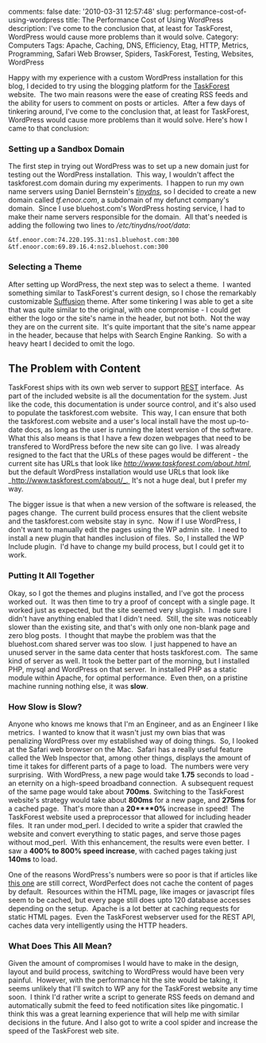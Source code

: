 comments: false
date: '2010-03-31 12:57:48'
slug: performance-cost-of-using-wordpress
title: The Performance Cost of Using WordPress
description: I've come to the conclusion that, at least for TaskForest, WordPress would cause more problems than it would solve.
Category: Computers
Tags: Apache, Caching, DNS, Efficiency, Etag, HTTP, Metrics, Programming, Safari Web Browser, Spiders, TaskForest, Testing, Websites, WordPress

Happy with my experience with a custom WordPress installation for this blog, I
decided to try using the blogging platform for the
[TaskForest](http://www.taskforest.com/) website.  The two main reasons were
the ease of creating RSS feeds and the ability for users to comment on posts
or articles.  After a few days of tinkering around, I've come to the
conclusion that, at least for TaskForest, WordPress would cause more problems
than it would solve. Here's how I came to that conclusion:
<!-- more -->

### Setting up a Sandbox Domain

The first step in trying out WordPress was to set up a new domain just for
testing out the WordPress installation.  This way, I wouldn't affect the
taskforest.com domain during my experiments.  I happen to run my own name
servers using Daniel Bernstein's [_tinydns_](http://cr.yp.to/djbdns.html), so
I decided to create a new domain called _tf.enoor.com_, a subdomain of my
defunct company's domain.  Since I use bluehost.com's WordPress hosting
service, I had to make their name servers responsible for the domain.  All
that's needed is adding the following two lines to _/etc/tinydns/root/data_:

    
    
    &tf.enoor.com:74.220.195.31:ns1.bluehost.com:300
    &tf.enoor.com:69.89.16.4:ns2.bluehost.com:300
    

### Selecting a Theme

After setting up WordPress, the next step was to select a theme.  I wanted
something similar to TaskForest's current design, so I chose the remarkably
customizable [Suffusion](http://www.aquoid.com/news/themes/suffusion/) theme.
After some tinkering I was able to get a site that was quite similar to the
original, with one compromise - I could get either the logo or the site's name
in the header, but not both.  Not the way they are on the current site.  It's
quite important that the site's name appear in the header, because that helps
with Search Engine Ranking.  So with a heavy heart I decided to omit the logo.

## The Problem with Content

TaskForest ships with its own web server to support
[REST](http://en.wikipedia.org/wiki/Representational_State_Transfer)
interface.  As part of the included website is all the documentation for the
system. Just like the code, this documentation is under source control, and
it's also used to populate the taskforest.com website.  This way, I can ensure
that both the taskforest.com website and a user's local install have the most
up-to-date docs, as long as the user is running the latest version of the
software.  What this also means is that I have a few dozen webpages that need
to be transfered to WordPress before the new site can go live.  I was already
resigned to the fact that the URLs of these pages would be different - the
current site has URLs that look like _http://www.taskforest.com/about.html_,
but the default WordPress installation would use URLs that look like
_http://www.taskforest.com/about/_.  It's not a huge deal, but I prefer my
way.

The bigger issue is that when a new version of the software is released, the
pages change.  The current build process ensures that the client website and
the taskforest.com website stay in sync.  Now if I use WordPress, I don't want
to manually edit the pages using the WP admin site.  I need to install a new
plugin that handles inclusion of files.  So, I installed the WP Include
plugin.  I'd have to change my build process, but I could get it to work.

### Putting It All Together

Okay, so I got the themes and plugins installed, and I've got the process
worked out.  It was then time to try a proof of concept with a single page.
It worked just as expected, but the site seemed very sluggish.  I made sure I
didn't have anything enabled that I didn't need.  Still, the site was
noticeably slower than the existing site, and that's with only one non-blank
page and zero blog posts.  I thought that maybe the problem was that the
bluehost.com shared server was too slow.  I just happened to have an unused
server in the same data center that hosts taskforest.com.  The same kind of
server as well. It took the better part of the morning, but I installed PHP,
mysql and WordPress on that server.  In installed PHP as a static module
within Apache, for optimal performance.  Even then, on a pristine machine
running nothing else, it was **slow**.

### How Slow is Slow?

Anyone who knows me knows that I'm an Engineer, and as an Engineer I like
metrics.  I wanted to know that it wasn't just my own bias that was penalizing
WordPress over my established way of doing things.  So, I looked at the Safari
web browser on the Mac.  Safari has a really useful feature called the Web
Inspector that, among other things, displays the amount of time it takes for
different parts of a page to load.  The numbers were very surprising.  With
WordPress, a new page would take **1.75** seconds to load - an eternity on a
high-speed broadband connection.  A subsequent request of the same page would
take about **700ms**. Switching to the TaskForest website's strategy would
take about **800ms** for a new page, and **275ms** for a cached page.  That's
more than a **20****0%** increase in speed!  The TaskForest website used a
preprocessor that allowed for including header files.  It ran under mod_perl.
I decided to write a spider that crawled the website and convert everything to
static pages, and serve those pages without mod_perl.  With this enhancement,
the results were even better.  I saw a **400% to 800% speed increase**, with
cached pages taking just **140ms** to load.

One of the reasons WordPress's numbers were so poor is that if articles like
[this one](http://www.codinghorror.com/blog/2008/04/behold-wordpress-destroyer-of-cpus.html) are still correct, WordPerfect does not cache the
content of pages by default.  Resources within the HTML page, like images or
javascript files seem to be cached, but every page still does upto 120
database accesses depending on the setup.  Apache is a lot better at caching
requests for static HTML pages.  Even the TaskForest webserver used for the
REST API, caches data very intelligently using the HTTP headers.

### What Does This All Mean?

Given the amount of compromises I would have to make in the design, layout and
build process, switching to WordPress would have been very painful.  However,
with the performance hit the site would be taking, it seems unlikely that I'll
switch to WP any for the TaskForest website any time soon.  I think I'd rather
write a script to generate RSS feeds on demand and automatically submit the
feed to feed notification sites like pingomatic. I think this was a great
learning experience that will help me with similar decisions in the future.
And I also got to write a cool spider and increase the speed of the TaskForest
web site.

<!-- ai c /wp/WebInspector.png /wp/WebInspector-585x351.png 585 351 Safari's Web Inspector -->
